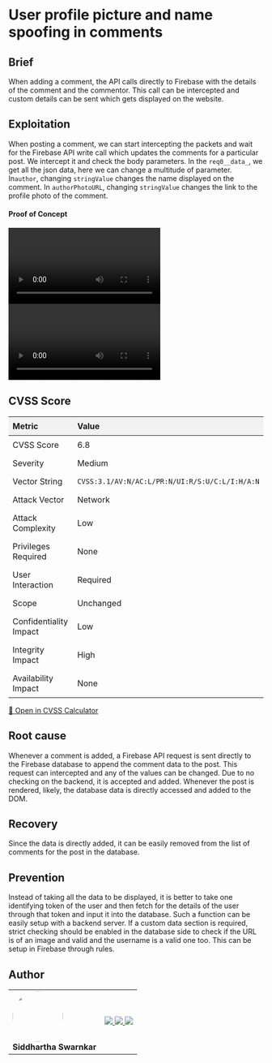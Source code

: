 # User profile picture and name spoofing in comments

## Brief
When adding a comment, the API calls directly to Firebase with the details of the comment and the commentor. This call can be intercepted and custom details can be sent which gets displayed on the website.

## Exploitation
When posting a comment, we can start intercepting the packets and wait for the Firebase API write call which updates the comments for a particular post. We intercept it and check the body parameters. In the `req0__data_`, we get all the json data, here we can change a multitude of parameter. In`author`, changing `stringValue` changes the name displayed on the comment. In `authorPhotoURL`, changing `stringValue` changes the link to the profile photo of the comment.

#### Proof of Concept
![Video showing changing of username on comment](https://github.com/bismuth01/bug-reports/blob/main/LNMDoubts/comment_user_info_spoofing/Comments_username_spoofing.mp4)
![Video showing changing of profile picture on comment](https://github.com/bismuth01/bug-reports/blob/main/LNMDoubts/comment_user_info_spoofing/Commnet_profile_pic_upload.mp4)

## CVSS Score
<table style="border-collapse: collapse; width: 100%;">
  <thead>
    <tr style="background-color: #f2f2f2;">
      <th style="text-align: left; padding: 8px;">Metric</th>
      <th style="text-align: left; padding: 8px;">Value</th>
    </tr>
  </thead>
  <tbody>
    <tr>
      <td style="padding: 8px;">CVSS Score</td>
      <td style="padding: 8px;">6.8</td>
    </tr>
    <tr>
      <td style="padding: 8px;">Severity</td>
      <td style="padding: 8px;">Medium</td>
    </tr>
    <tr>
      <td style="padding: 8px;">Vector String</td>
      <td style="padding: 8px;"><code>CVSS:3.1/AV:N/AC:L/PR:N/UI:R/S:U/C:L/I:H/A:N</code></td>
    </tr>
    <tr>
      <td style="padding: 8px;">Attack Vector</td>
      <td style="padding: 8px;">Network</td>
    </tr>
    <tr>
      <td style="padding: 8px;">Attack Complexity</td>
      <td style="padding: 8px;">Low</td>
    </tr>
    <tr>
      <td style="padding: 8px;">Privileges Required</td>
      <td style="padding: 8px;">None</td>
    </tr>
    <tr>
      <td style="padding: 8px;">User Interaction</td>
      <td style="padding: 8px;">Required</td>
    </tr>
    <tr>
      <td style="padding: 8px;">Scope</td>
      <td style="padding: 8px;">Unchanged</td>
    </tr>
    <tr>
      <td style="padding: 8px;">Confidentiality Impact</td>
      <td style="padding: 8px;">Low</td>
    </tr>
    <tr>
      <td style="padding: 8px;">Integrity Impact</td>
      <td style="padding: 8px;">High</td>
    </tr>
    <tr>
      <td style="padding: 8px;">Availability Impact</td>
      <td style="padding: 8px;">None</td>
    </tr>
  </tbody>
</table>

<p><a href="https://www.first.org/cvss/calculator/3.1#CVSS:3.1/AV:N/AC:L/PR:N/UI:R/S:U/C:L/I:H/A:N">🔗 Open in CVSS Calculator</a></p>


## Root cause
Whenever a comment is added, a Firebase API request is sent directly to the Firebase database to append the comment data to the post. This request can intercepted and any of the values can be changed. Due to no checking on the backend, it is accepted and added. Whenever the post is rendered, likely, the database data is directly accessed and added to the DOM.

## Recovery
Since the data is directly added, it can be easily removed from the list of comments for the post in the database.

## Prevention
Instead of taking all the data to be displayed, it is better to take one identifying token of the user and then fetch for the details of the user through that token and input it into the database. Such a function can be easily setup with a backend server.
If a custom data section is required, strict checking should be enabled in the database side to check if the URL is of an image and valid and the username is a valid one too. This can be setup in Firebase through rules.

## Author
<table>
    <tr>
        <td> <img src="https://github.com/bismuth01.png" width="100" style="border-radius: 50%"><br> <strong>Siddhartha Swarnkar</strong> </td>
        <td> <a href="https://github.com/bismuth01"> <img src="https://img.shields.io/badge/GitHub-181717?style=for-the-badge&logo=github&logoColor=white"/> </a> <a href="https://x.com/Siddhartha37648"> <img src="https://img.shields.io/badge/Twitter-1DA1F2?style=for-the-badge&logo=twitter&logoColor=white"/> </a> <a href="https://www.linkedin.com/in/siddhartha-swarnkar-704625280/"> <img src="https://img.shields.io/badge/LinkedIn-0077B5?style=for-the-badge&logo=linkedin&logoColor=white"/> </a> </td>
    </tr>
</table>
